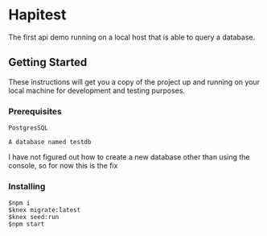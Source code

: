 # Hapitest

The first api demo running on a local host that is able to query a database. 

## Getting Started

These instructions will get you a copy of the project up and running on your local machine for development and testing purposes.

### Prerequisites

```
PostgresSQL
```
```
A database named testdb 
```
I have not figured out how to create a new database other than using the console, so for now this is the fix
### Installing

```sp
$npm i
$knex migrate:latest
$knex seed:run
$npm start
```

